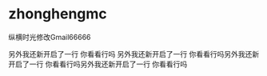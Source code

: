 zhonghengmc
===========

纵横时光修改Gmail66666


另外我还新开启了一行 你看看行吗
另外我还新开启了一行 你看看行吗另外我还新开启了一行 你看看行吗另外我还新开启了一行 你看看行吗